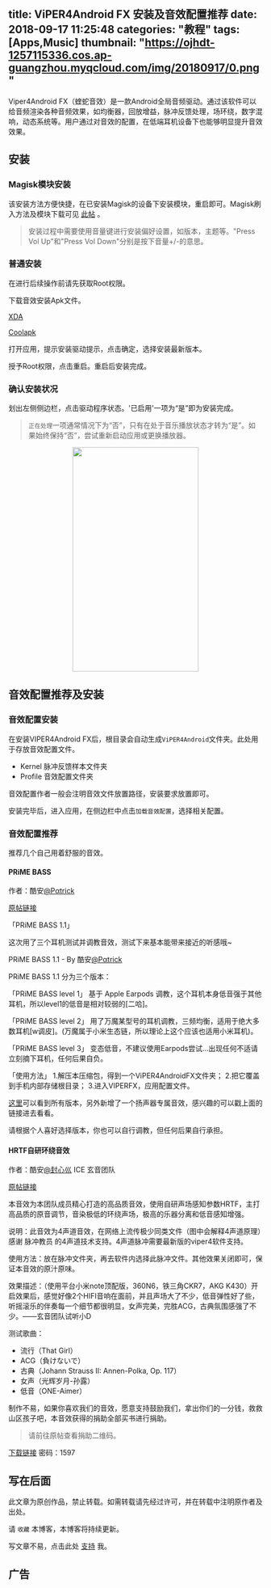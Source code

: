 title: ViPER4Android FX 安装及音效配置推荐
date: 2018-09-17 11:25:48
categories: "教程"
tags: [Apps,Music]
thumbnail: "https://ojhdt-1257115336.cos.ap-guangzhou.myqcloud.com/img/20180917/0.png"
---
Viper4Android FX（蝰蛇音效）是一款Android全局音频驱动。通过该软件可以给音频渲染各种音频效果，如均衡器，回放增益，脉冲反馈处理，场环绕，数字混响，动态系统等。用户通过对音效的配置，在低端耳机设备下也能够明显提升音效效果。

## 安装

### Magisk模块安装
该安装方法方便快捷，在已安装Magisk的设备下安装模块，重启即可。Magisk刷入方法及模块下载可见 [此帖](https://ojhdt.club/20180825/magisk/) 。

>安装过程中需要使用音量键进行安装偏好设置，如版本，主题等。"Press Vol Up"和"Press Vol Down"分别是按下音量+/-的意思。

### 普通安装
在进行后续操作前请先获取Root权限。

下载音效安装Apk文件。

[XDA](https://forum.xda-developers.com/android/apps-games/app-viper4android-fx-2-6-0-0-t3774651)

[Coolapk](https://www.coolapk.com/apk/com.pittvandewitt.viperfx)

打开应用，提示安装驱动提示，点击确定，选择安装最新版本。

授予Root权限，点击重启。重启后安装完成。

### 确认安装状况

划出左侧侧边栏，点击驱动程序状态。'已启用'一项为“是”即为安装完成。

>`正在处理`一项通常情况下为“否”，只有在处于音乐播放状态才转为“是”。如果始终保持“否”，尝试重新启动应用或更换播放器。

<div align=center>
<img src="https://ojhdt-1257115336.cos.ap-guangzhou.myqcloud.com/img/20180917/1.png" width="250" height="444" /> 
</div>

## 音效配置推荐及安装

### 音效配置安装

在安装VIPER4Android FX后，根目录会自动生成`ViPER4Android`文件夹。此处用于存放音效配置文件。

- Kernel 脉冲反馈样本文件夹
- Profile 音效配置文件夹

音效配置作者一般会注明音效文件放置路径，安装要求放置即可。

安装完毕后，进入应用，在侧边栏中点击`加载音效配置`，选择相关配置。

### 音效配置推荐

推荐几个自己用着舒服的音效。

#### PRiME BASS

作者：酷安[@Pαtrick](http://www.coolapk.com/u/526061)

[原帖链接](https://www.coolapk.com/feed/6478166)

「PRiME BASS 1.1」

这次用了三个耳机测试并调教音效，测试下来基本能带来接近的听感哦~

PRiME BASS 1.1 - By 酷安[@Pαtrick](http://www.coolapk.com/u/526061)

PRiME BASS 1.1 分为三个版本：

「PRiME BASS level 1」 
基于 Apple Earpods 调教，这个耳机本身低音强于其他耳机，所以level1的低音是相对较弱的[二哈]。

「PRiME BASS level 2」 
用了万魔某型号的耳机调教，三频均衡，适用于绝大多数耳机[w调皮]。(万魔属于小米生态链，所以理论上这个应该也适用小米耳机)。

「PRiME BASS level 3」 
变态低音，不建议使用Earpods尝试...出现任何不适请立刻摘下耳机，任何后果自负。

「使用方法」 
1.解压本压缩包，得到一个ViPER4AndroidFX文件夹；
2.把它覆盖到手机内部存储根目录；
3.进入VIPERFX，应用配置文件。

[这里](https://shimo.im/bhP3SKhBMDY1RejS)可以看到所有版本，另外新增了一个扬声器专属音效，感兴趣的可以戳上面的链接进去看看。

请根据个人喜好选择版本，你也可以自行调教，但任何后果自行承担。

#### HRTF自研环绕音效

作者：酷安[@封心巛](http://www.coolapk.com/u/592446) ICE 玄音团队

[原帖链接](https://www.coolapk.com/feed/7087504)

本音效为本团队成员精心打造的高品质音效，使用自研声场感知参数HRTF，主打高品质的原音调节，音染极低的环绕声场，极高的乐器分离和低音感知增强。

说明：此音效为4声道音效，在网络上流传极少同类文件（图中会解释4声道原理）感谢 脉冲教员 的4声道技术支持。4声道脉冲需要最新版的viper4软件支持。

使用方法：放在脉冲文件夹，再去软件内选择此脉冲文件。其他效果关闭即可，保证本音效的原汁原味。

效果描述：（使用平台小米note顶配版，360N6，铁三角CKR7，AKG K430）开启效果后，感觉好像2个HIFI音响在面前，并且声场大了不少，低音弹性好了些，听摇滚乐的伴奏每一个细节都很明显，女声完美，完胜ACG，古典氛围感强了不少。——玄音团队试听小D

测试歌曲：

- 流行（That Girl）
- ACG（負けないで）
- 古典（Johann Strauss II: Annen-Polka, Op. 117）
- 女声（光辉岁月-孙露）
- 低音（ONE-Aimer）

制作不易，如果你喜欢我们的音效，愿意支持鼓励我们，拿出你们的一分钱，救救山区孩子吧，本音效获得的捐助全部买书进行捐助。

>请前往原帖查看捐助二维码。

[下载链接](https://pan.baidu.com/s/1LhkIQQ9HLGosfX7ZN7lBuA) 密码：1597


## 写在后面
此文章为原创作品，禁止转载。如需转载请先经过许可，并在转载中注明原作者及出处。

请 `收藏` 本博客，本博客将持续更新。

写文章不易，点击此处 [支持](https://ojhdt.club/donate) 我。


## 广告
<script async src="//pagead2.googlesyndication.com/pagead/js/adsbygoogle.js"></script>
<ins class="adsbygoogle"
     style="display:block; text-align:center;"
     data-ad-layout="in-article"
     data-ad-format="fluid"
     data-ad-client="ca-pub-1043177129475579"
     data-ad-slot="7254716173"></ins>
<script>
     (adsbygoogle = window.adsbygoogle || []).push({});
</script>